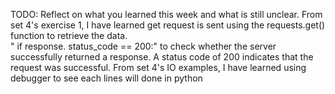 TODO: Reflect on what you learned this week and what is still unclear.
From set 4's exercise 1, I have learned get request is sent using the requests.get() function to retrieve the data.  
 " if response. status_code == 200:" to check whether the server successfully returned a response. A status code of 200 indicates that the request was successful.
From set 4's IO examples, I have learned using debugger to see each lines will done in python
